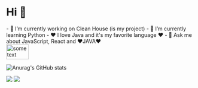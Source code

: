 <div style="fex-direction: row">
  <div>
    <h1> Hi 👋 </h1>
   - 🔭 I’m currently working on Clean House (is my project)
   - 🌱 I’m currently learning Python
   - ❤️ I love Java and it's my favorite language ❤️
   - 💬 Ask me about JavaScript, React and ❤️JAVA❤️
  </div>        <img src="https://github-readme-stats.vercel.app/api?username=anuraghazra)](https://github.com/anuraghazra/github-readme-stats" alt="some text" width=60 height=40/>  
</div>

![Anurag's GitHub stats](https://github-readme-stats.vercel.app/api?username=anuraghazra&show_icons=true&theme=dracula)


[<img src="https://img.shields.io/badge/linkedin-%230077B5.svg?&style=for-the-badge&logo=linkedin&logoColor=white" />](https://www.linkedin.com/in/rian-m-9535b9116/) [<img src = "https://img.shields.io/badge/instagram-%23E4405F.svg?&style=for-the-badge&logo=instagram&logoColor=white">](https://www.instagram.com/rian_mendes5/)
